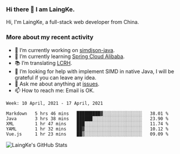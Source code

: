 ### Hi there 👋 I am LaingKe.

Hi, I'm LaingKe, a full-stack web developer from China.

### More about my recent activity

- 🔭 I’m currently working on [simdjson-java](https://github.com/laingke/simdjson-java).
- 🌱 I’m currently learning [Spring Cloud Alibaba](https://github.com/alibaba/spring-cloud-alibaba).
- :books: I’m translating [LCRH](https://github.com/LCTT/LCRH).
- 🤔 I’m looking for help with implement SIMD in native Java, I will be grateful if you can leave any idea.
- 💬 Ask me about anything at [issues](https://github.com/laingke/laingke/issues).
- 📫 How to reach me: Email is OK.

<!--START_SECTION:waka-->
```text
Week: 10 April, 2021 - 17 April, 2021

Markdown   5 hrs 46 mins   █████████▓░░░░░░░░░░░░░░░   38.01 % 
Java       3 hrs 38 mins   ██████░░░░░░░░░░░░░░░░░░░   23.90 % 
XML        1 hr 47 mins    ███░░░░░░░░░░░░░░░░░░░░░░   11.74 % 
YAML       1 hr 32 mins    ██▓░░░░░░░░░░░░░░░░░░░░░░   10.12 % 
Vue.js     1 hr 23 mins    ██▒░░░░░░░░░░░░░░░░░░░░░░   09.09 % 
```
<!--END_SECTION:waka-->

![LaingKe's GitHub Stats](https://github-readme-stats.vercel.app/api?username=laingke&show_icons=true&theme=nightowl&count_private=true)
